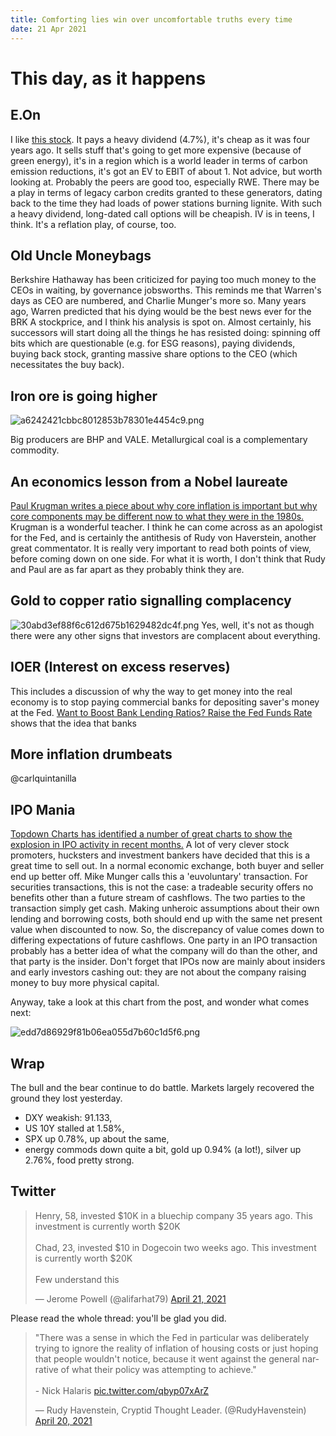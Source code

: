 ```yaml
---
title: Comforting lies win over uncomfortable truths every time
date: 21 Apr 2021
---
```


# This day, as it happens

## E.On

I like [this stock](https://finance.yahoo.com/quote/EOAN.DE?p=EOAN.DE&.tsrc=fin-srch). It pays a heavy dividend (4.7%), it's cheap as it was four years ago. It sells stuff that's going to get more expensive (because of green energy), 
it's in a region which is a world leader in terms of carbon emission reductions, it's got an EV to EBIT of about 1. 
Not advice, but worth looking at.
Probably the peers are good too, especially RWE. 
There may be a play in terms of legacy carbon credits granted to these generators, dating back to the time they had loads of power stations burning lignite.
With such a heavy dividend, long-dated call options will be cheapish. IV is in teens, I think. 
It's a reflation play, of course, too.

## Old Uncle Moneybags

Berkshire Hathaway has been criticized for paying too much money to the CEOs in waiting, by governance jobsworths.
This reminds me that Warren's days as CEO are numbered, and Charlie Munger's more so. 
Many years ago, Warren predicted that his dying would be the best news ever for the BRK A stockprice, and I think his analysis is spot on.
Almost certainly, his successors will start doing all the things he has resisted doing: spinning off bits which are questionable (e.g. for ESG reasons), paying dividends, buying back stock, granting massive share options to the CEO (which necessitates the buy back).

## Iron ore is going higher

![a6242421cbbc8012853b78301e4454c9.png]({attach}a6242421cbbc8012853b78301e4454c9.png)

Big producers are BHP and VALE.
Metallurgical coal is a complementary commodity.

## An economics lesson from a Nobel laureate 

[Paul Krugman writes a piece about why core inflation is important but why core components may be different now to what they were in the 1980s.](https://www.nytimes.com/2021/04/16/opinion/economy-inflation-retail-sales.html) Krugman is a wonderful teacher. I think he can come across as an apologist for the Fed, and is certainly the antithesis of Rudy von Haverstein, another great commentator. It is really very important to read both points of view, before coming down on one side.
For what it is worth, I don't think that Rudy and Paul are as far apart as they probably think they are.

## Gold to copper ratio signalling complacency
![30abd3ef88f6c612d675b1629482dc4f.png]({attach}30abd3ef88f6c612d675b1629482dc4f.png)
Yes, well, it's not as though there were any other signs that investors are complacent about everything.

## IOER (Interest on excess reserves)

This includes a discussion of why the way to get money into the real economy is to stop paying commercial banks for depositing saver's money at the Fed.
[Want to Boost Bank Lending Ratios? Raise the Fed Funds Rate](https://thesoundingline.com/want-to-boost-bank-lending-ratios-raise-the-fed-funds-rate/) shows that the idea that banks 

## More inflation drumbeats

@carlquintanilla

## IPO Mania

[Topdown Charts has identified a number of great charts to show the explosion in IPO activity in recent months.](https://chartstorm.substack.com/p/blog-ipo-trends-the-new-boom) A lot of very clever stock promoters, hucksters and investment bankers have decided that this is a great time to sell out. 
In a normal economic exchange, both buyer and seller end up better off. Mike Munger calls this a 'euvoluntary' transaction. 
For securities transactions, this is not the case: a tradeable security offers no benefits other than a future stream of cashflows. 
The two parties to the transaction simply get cash. Making unheroic assumptions about their own lending and borrowing costs, both should end up with the same net present value when discounted to now.
So, the discrepancy of value comes down to differing expectations of future cashflows. 
One party in an IPO transaction probably has a better idea of what the company will do than the other, and that party is the insider.
Don't forget that IPOs now are mainly about insiders and early investors cashing out: they are not about the company raising money to buy more physical capital.

Anyway, take a look at this chart from the post, and wonder what comes next:

![edd7d86929f81b06ea055d7b60c1d5f6.png]({attach}edd7d86929f81b06ea055d7b60c1d5f6.png)

## Wrap

The bull and the bear continue to do battle.
Markets largely recovered the ground they lost yesterday.

- DXY weakish: 91.133, 
- US 10Y stalled at 1.58%,
- SPX up 0.78%, up about the same,
- energy commods down quite a bit, gold up 0.94% (a lot!), silver up 2.76%, food pretty strong.

## Twitter

<blockquote class="twitter-tweet"><p lang="en" dir="ltr">Henry, 58, invested $10K in a bluechip company 35 years ago. This investment is currently worth $20K<br><br>Chad, 23, invested $10 in Dogecoin two weeks ago. This investment is currently worth $20K<br><br>Few understand this</p>&mdash; Jerome Powell (@alifarhat79) <a href="https://twitter.com/alifarhat79/status/1384873811565236224?ref_src=twsrc%5Etfw">April 21, 2021</a></blockquote> <script async src="https://platform.twitter.com/widgets.js" charset="utf-8"></script> 

Please read the whole thread: you'll be glad you did.

<blockquote class="twitter-tweet"><p lang="en" dir="ltr">&quot;There was a sense in which the Fed in particular was deliberately trying to ignore the reality of inflation of housing costs or just hoping that people wouldn&#39;t notice, because it went against the general narrative of what their policy was attempting to achieve.&quot;<br><br>- Nick Halaris <a href="https://t.co/qbyp07xArZ">pic.twitter.com/qbyp07xArZ</a></p>&mdash; Rudy Havenstein, Cryptid Thought Leader. (@RudyHavenstein) <a href="https://twitter.com/RudyHavenstein/status/1384582077106987011?ref_src=twsrc%5Etfw">April 20, 2021</a></blockquote> <script async src="https://platform.twitter.com/widgets.js" charset="utf-8"></script> 
